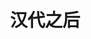 ---
layout: default
title: 汉代之后
subtitle: 
parent: 汉代之后
nav_order: -1
has_children: true
zh_cn: 标志定义
---